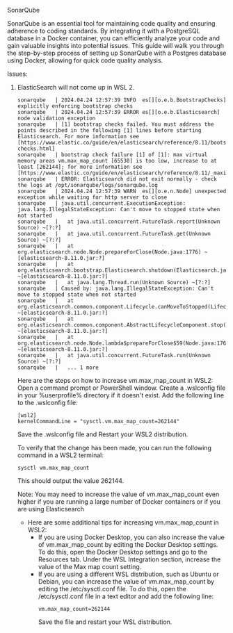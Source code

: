 SonarQube

SonarQube is an essential tool for maintaining code quality and ensuring adherence to coding standards. By integrating it with a PostgreSQL database in a Docker container, you can efficiently analyze your code and gain valuable insights into potential issues. This guide will walk you through the step-by-step process of setting up SonarQube with a Postgres database using Docker, allowing for quick code quality analysis.

Issues:
1. ElasticSearch will not come up in WSL 2. 
    ```
    sonarqube   | 2024.04.24 12:57:39 INFO  es[][o.e.b.BootstrapChecks] explicitly enforcing bootstrap checks
    sonarqube   | 2024.04.24 12:57:39 ERROR es[][o.e.b.Elasticsearch] node validation exception
    sonarqube   | [1] bootstrap checks failed. You must address the points described in the following [1] lines before starting Elasticsearch. For more information see [https://www.elastic.co/guide/en/elasticsearch/reference/8.11/bootstrap-checks.html]
    sonarqube   | bootstrap check failure [1] of [1]: max virtual memory areas vm.max_map_count [65530] is too low, increase to at least [262144]; for more information see [https://www.elastic.co/guide/en/elasticsearch/reference/8.11/_maximum_map_count_check.html]
    sonarqube   | ERROR: Elasticsearch did not exit normally - check the logs at /opt/sonarqube/logs/sonarqube.log
    sonarqube   | 2024.04.24 12:57:39 WARN  es[][o.e.n.Node] unexpected exception while waiting for http server to close
    sonarqube   | java.util.concurrent.ExecutionException: java.lang.IllegalStateException: Can't move to stopped state when not started
    sonarqube   |   at java.util.concurrent.FutureTask.report(Unknown Source) ~[?:?]
    sonarqube   |   at java.util.concurrent.FutureTask.get(Unknown Source) ~[?:?]
    sonarqube   |   at org.elasticsearch.node.Node.prepareForClose(Node.java:1776) ~[elasticsearch-8.11.0.jar:?]
    sonarqube   |   at org.elasticsearch.bootstrap.Elasticsearch.shutdown(Elasticsearch.java:468) ~[elasticsearch-8.11.0.jar:?]
    sonarqube   |   at java.lang.Thread.run(Unknown Source) ~[?:?]
    sonarqube   | Caused by: java.lang.IllegalStateException: Can't move to stopped state when not started
    sonarqube   |   at org.elasticsearch.common.component.Lifecycle.canMoveToStopped(Lifecycle.java:128) ~[elasticsearch-8.11.0.jar:?]
    sonarqube   |   at org.elasticsearch.common.component.AbstractLifecycleComponent.stop(AbstractLifecycleComponent.java:73) ~[elasticsearch-8.11.0.jar:?]
    sonarqube   |   at org.elasticsearch.node.Node.lambda$prepareForClose$59(Node.java:1768) ~[elasticsearch-8.11.0.jar:?]
    sonarqube   |   at java.util.concurrent.FutureTask.run(Unknown Source) ~[?:?]
    sonarqube   |   ... 1 more
    ```
    Here are the steps on how to increase vm.max_map_count in WSL2:
    Open a command prompt or PowerShell window.
    Create a .wslconfig file in your %userprofile% directory if it doesn't exist.
    Add the following line to the .wslconfig file:
    ```
    [wsl2]
    kernelCommandLine = "sysctl.vm.max_map_count=262144"
    ```
    Save the .wslconfig file and Restart your WSL2 distribution.
   
    To verify that the change has been made, you can run the following command in a WSL2 terminal:
    ```
    sysctl vm.max_map_count
    ```
    This should output the value 262144.

    Note: You may need to increase the value of vm.max_map_count even higher if you are running a large number of Docker containers or if you are using Elasticsearch
    * Here are some additional tips for increasing vm.max_map_count in WSL2:
        * If you are using Docker Desktop, you can also increase the value of vm.max_map_count by editing the Docker Desktop settings. To do this, open the Docker Desktop settings and go to the Resources tab. Under the WSL Integration section, increase the value of the Max map count setting.
        * If you are using a different WSL distribution, such as Ubuntu or Debian, you can increase the value of vm.max_map_count by editing the /etc/sysctl.conf file. To do this, open the /etc/sysctl.conf file in a text editor and add the following line:
          ```
          vm.max_map_count=262144
          ```
          Save the file and restart your WSL distribution.
